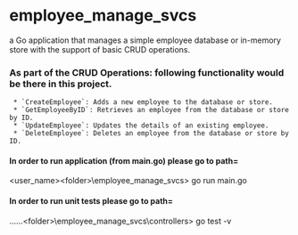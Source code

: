 # employee_manage_svcs
a Go application that manages a simple employee database or in-memory store with the support of basic CRUD operations.

### As part of the CRUD Operations: following functionality would be there in this project.
     * `CreateEmployee`: Adds a new employee to the database or store.
     * `GetEmployeeByID`: Retrieves an employee from the database or store by ID.
     * `UpdateEmployee`: Updates the details of an existing employee.
     * `DeleteEmployee`: Deletes an employee from the database or store by ID.

#### In order to run application (from main.go) please go to path=
<users>\<user_name>\<folder>\employee_manage_svcs> go run main.go

#### In order to run unit tests please go to path= 
......\<folder>\employee_manage_svcs\controllers> go test -v

